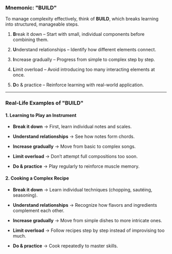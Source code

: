 ### **Mnemonic: "BUILD"**

To manage complexity effectively, think of **BUILD**, which breaks learning into structured, manageable steps.

1. **B**reak it down – Start with small, individual components before combining them.
    
2. **U**nderstand relationships – Identify how different elements connect.
    
3. **I**ncrease gradually – Progress from simple to complex step by step.
    
4. **L**imit overload – Avoid introducing too many interacting elements at once.
    
5. **D**o & practice – Reinforce learning with real-world application.
    

---

### **Real-Life Examples of "BUILD"**

#### **1. Learning to Play an Instrument**

- **Break it down** → First, learn individual notes and scales.
    
- **Understand relationships** → See how notes form chords.
    
- **Increase gradually** → Move from basic to complex songs.
    
- **Limit overload** → Don’t attempt full compositions too soon.
    
- **Do & practice** → Play regularly to reinforce muscle memory.
    

#### **2. Cooking a Complex Recipe**

- **Break it down** → Learn individual techniques (chopping, sautéing, seasoning).
    
- **Understand relationships** → Recognize how flavors and ingredients complement each other.
    
- **Increase gradually** → Move from simple dishes to more intricate ones.
    
- **Limit overload** → Follow recipes step by step instead of improvising too much.
    
- **Do & practice** → Cook repeatedly to master skills.